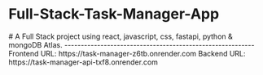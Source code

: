 <h1> Full-Stack-Task-Manager-App </h1>
# A Full Stack project using react, javascript, css, fastapi, python &amp; mongoDB Atlas.
----------------------------------------------------------
<br/>
Frontend URL: https://task-manager-z6tb.onrender.com
Backend URL: https://task-manager-api-txf8.onrender.com
